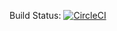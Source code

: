 

Build Status:
[![CircleCI](https://circleci.com/gh/professor-forward/InterCrew/tree/f%2Fdeliverable03.svg?style=svg&circle-token=103b0dff7f53b7dc81d4e136f06c4657ad203e1a)](https://circleci.com/gh/professor-forward/InterCrew/tree/f%2Fdeliverable03)

